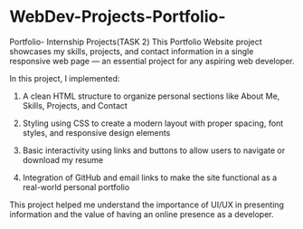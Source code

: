 # WebDev-Projects-Portfolio-
Portfolio- Internship Projects(TASK 2)
This Portfolio Website project showcases my skills, projects, and contact information in a single responsive web page — an essential project for any aspiring web developer.

In this project, I implemented:

1. A clean HTML structure to organize personal sections like About Me, Skills, Projects, and Contact

2. Styling using CSS to create a modern layout with proper spacing, font styles, and responsive design elements

3. Basic interactivity using links and buttons to allow users to navigate or download my resume

4. Integration of GitHub and email links to make the site functional as a real-world personal portfolio

This project helped me understand the importance of UI/UX in presenting information and the value of having an online presence as a developer.
